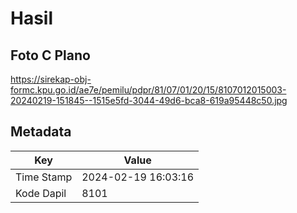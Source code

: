# Hasil

## Foto C Plano

https://sirekap-obj-formc.kpu.go.id/ae7e/pemilu/pdpr/81/07/01/20/15/8107012015003-20240219-151845--1515e5fd-3044-49d6-bca8-619a95448c50.jpg


## Metadata

| Key        | Value               |
| ---------- | ------------------- |
| Time Stamp | 2024-02-19 16:03:16 |
| Kode Dapil | 8101                |



